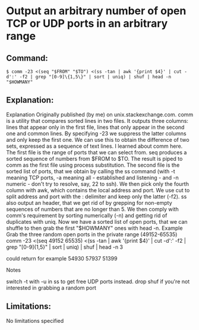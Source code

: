 # Output an arbitrary number of open TCP or UDP ports in an arbitrary range

## Command:
```
$ comm -23 <(seq "$FROM" "$TO") <(ss -tan | awk '{print $4}' | cut -d':' -f2 | grep "[0-9]\{1,5\}" | sort | uniq) | shuf | head -n "$HOWMANY"
```

## Explanation:
Explanation
Originally published (by me) on unix.stackexchange.com.
comm is a utility that compares sorted lines in two files. It outputs three columns: lines that appear only in the first file, lines that only appear in the second one and common lines. By specifying -23 we suppress the latter columns and only keep the first one. We can use this to obtain the difference of two sets, expressed as a sequence of text lines. I learned about comm here.
The first file is the range of ports that we can select from. seq produces a sorted sequence of numbers from $FROM to $TO. The result is piped to comm as the first file using process substitution.
The second file is the sorted list of ports, that we obtain by calling the ss command (with -t meaning TCP ports, -a meaning all - established and listening - and -n numeric - don't try to resolve, say, 22 to ssh). We then pick only the fourth column with awk, which contains the local address and port. We use cut to split address and port with the : delimiter and keep only the latter (-f2). ss also output an header, that we get rid of by grepping for non-empty sequences of numbers that are no longer than 5. We then comply with comm's requirement by sorting numerically (-n) and getting rid of duplicates with uniq.
Now we have a sorted list of open ports, that we can shuffle to then grab the first "$HOWMANY" ones with head -n.
Example
Grab the three random open ports in the private range (49152-65535)
comm -23 <(seq 49152 65535) <(ss -tan | awk '{print $4}' | cut -d':' -f2 | grep "[0-9]\{1,5\}" | sort | uniq) | shuf | head -n 3

could return for example
54930
57937
51399

Notes

switch -t with -u in ss to get free UDP ports instead.
drop shuf if you're not interested in grabbing a random port

## Limitations:
No limitations specified

